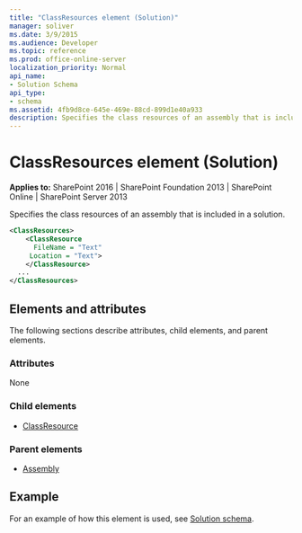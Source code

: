 ```yaml
---
title: "ClassResources element (Solution)"
manager: soliver
ms.date: 3/9/2015
ms.audience: Developer
ms.topic: reference
ms.prod: office-online-server
localization_priority: Normal
api_name:
- Solution Schema
api_type:
- schema
ms.assetid: 4fb9d8ce-645e-469e-88cd-899d1e40a933
description: Specifies the class resources of an assembly that is included in a solution.
---
```


# ClassResources element (Solution)

**Applies to:** SharePoint 2016 | SharePoint Foundation 2013 | SharePoint Online | SharePoint Server 2013
  
Specifies the class resources of an assembly that is included in a solution.
  
```XML
<ClassResources>
    <ClassResource
      FileName = "Text"
     Location = "Text">
    </ClassResource>
  ...
</ClassResources>
```

## Elements and attributes

The following sections describe attributes, child elements, and parent elements.

### Attributes

None
   
### Child elements

- [ClassResource](classresource-element-solution.md)
   
### Parent elements

- [Assembly](assembly-element-solutionassemblies.md)
   
## Example

For an example of how this element is used, see [Solution schema](solution-schema.md).
  

